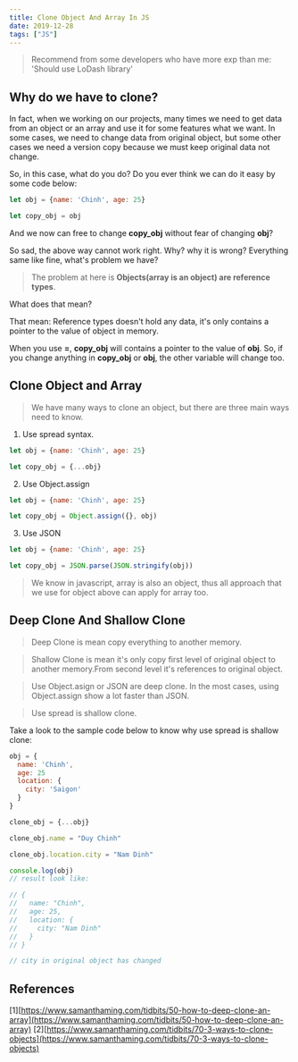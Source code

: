 ```yaml
---
title: Clone Object And Array In JS
date: 2019-12-28
tags: ["JS"]
---
```


> Recommend from some developers who have more exp than me: 'Should use LoDash library'

## Why do we have to clone?

In fact, when we working on our projects, many times we need to get data from an object or an array and use it for some features what we want. In some cases, we need to change data from original object, but some other cases we need a version copy because we must keep original data not change.

So, in this case, what do you do? Do you ever think we can do it easy by some code below:

```javascript
let obj = {name: 'Chinh', age: 25}

let copy_obj = obj
```

And we now can free to change **copy_obj** without fear of changing **obj**?

So sad, the above way cannot work right. Why? why it is wrong? Everything same like fine, what's problem we have?

> The problem at here is **Objects(array is an object) are reference types**.

What does that mean?

That mean: Reference types doesn't hold any data, it's only contains a pointer to the value of object in memory.

When you use **=**, **copy_obj** will contains a pointer to the value of **obj**. So, if you change anything in **copy_obj** or **obj**, the other variable will change too.

## Clone Object and Array
> We have many ways to clone an object, but there are three main ways need to know.

1. Use spread syntax.

```javascript
let obj = {name: 'Chinh', age: 25}

let copy_obj = {...obj}
```

2. Use Object.assign

```javascript
let obj = {name: 'Chinh', age: 25}

let copy_obj = Object.assign({}, obj)
```

3. Use JSON

```javascript
let obj = {name: 'Chinh', age: 25}

let copy_obj = JSON.parse(JSON.stringify(obj))
```

> We know in javascript, array is also an object, thus all approach that we use for object above can apply for array too.

## Deep Clone And Shallow Clone

> Deep Clone is mean copy everything to another memory.

> Shallow Clone is mean it's only copy first level of original object to another memory.From second level it's references to original object.

> Use Object.asign or JSON are deep clone. In the most cases, using Object.assign show a lot faster than JSON.

> Use spread is shallow clone.

Take a look to the sample code below to know why use spread is shallow clone:

```javascript
obj = {
  name: 'Chinh',
  age: 25
  location: {
    city: 'Saigon'
  }
}

clone_obj = {...obj}

clone_obj.name = "Duy Chinh"

clone_obj.location.city = "Nam Dinh"

console.log(obj)
// result look like:

// {
//   name: "Chinh",
//   age: 25,
//   location: {
//     city: "Nam Dinh"
//   }
// }

// city in original object has changed
```

## References

[1][https://www.samanthaming.com/tidbits/50-how-to-deep-clone-an-array](https://www.samanthaming.com/tidbits/50-how-to-deep-clone-an-array)
[2][https://www.samanthaming.com/tidbits/70-3-ways-to-clone-objects](https://www.samanthaming.com/tidbits/70-3-ways-to-clone-objects)
